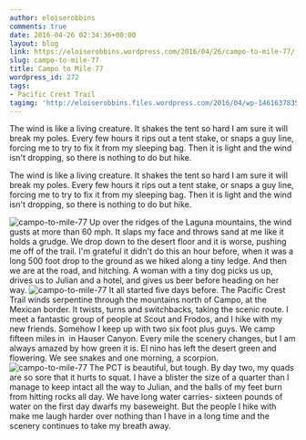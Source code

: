 ```yaml
---
author: eloiserobbins
comments: true
date: 2016-04-26 02:34:36+00:00
layout: blog
link: https://eloiserobbins.wordpress.com/2016/04/26/campo-to-mile-77/
slug: campo-to-mile-77
title: Campo to Mile 77
wordpress_id: 272
tags:
- Pacific Crest Trail
tagimg: 'http://eloiserobbins.files.wordpress.com/2016/04/wp-1461637835251.jpg'
---
```


The wind is like a living creature. It shakes the tent so hard I am sure it will break my poles. Every few hours it rips out a tent stake, or snaps a guy line, forcing me to try to fix it from my sleeping bag. Then it is light and the wind isn't dropping, so there is nothing to do but hike.


The wind is like a living creature. It shakes the tent so hard I am sure it will break my poles. Every few hours it rips out a tent stake, or snaps a guy line, forcing me to try to fix it from my sleeping bag. Then it is light and the wind isn't dropping, so there is nothing to do but hike.

![campo-to-mile-77](http://eloiserobbins.files.wordpress.com/2016/04/wp-1461637809262.jpg)
Up over the ridges of the Laguna mountains, the wind gusts at more than 60 mph. It slaps my face and throws sand at me like it holds a grudge. We drop down to the desert floor and it is worse, pushing me off of the trail. I'm grateful it didn't do this an hour before, when it was a long 500 foot drop to the ground as we hiked along a tiny ledge. And then we are at the road, and hitching. A woman with a tiny dog picks us up, drives us to Julian and a hotel, and gives us beer before heading on her way.
![campo-to-mile-77](http://eloiserobbins.files.wordpress.com/2016/04/wp-1461637823449.jpg)
It all started five days before. The Pacific Crest Trail winds serpentine through the mountains north of Campo, at the Mexican border. It twists, turns and switchbacks, taking the scenic route. I meet a fantastic group of people at Scout and Frodos, and I hike with my new friends. Somehow I keep up with two six foot plus guys. We camp fifteen miles in  in Hauser Canyon. Every mile the scenery changes, but I am always amazed by how green it is. El nino has left the desert green and flowering. We see snakes and one morning, a scorpion.
![campo-to-mile-77](http://eloiserobbins.files.wordpress.com/2016/04/wp-1461637835251.jpg)
The PCT is beautiful, but tough. By day two, my quads are so sore that it hurts to squat. I have a blister the size of a quarter than I manage to keep intact all the way to Julian, and the balls of my feet burn from hitting rocks all day. We have long water carries- sixteen pounds of water on the first day dwarfs my baseweight. But the people I hike with make me laugh harder over nothing than I have in a long time and the scenery continues to take my breath away.
